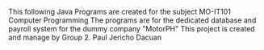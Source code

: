 This following Java Programs are created for the subject MO-IT101 Computer Programming 
The programs are for the dedicated database and payroll system for the dummy company "MotorPH" 
This project is created and manage by Group 2. Paul Jericho Dacuan
